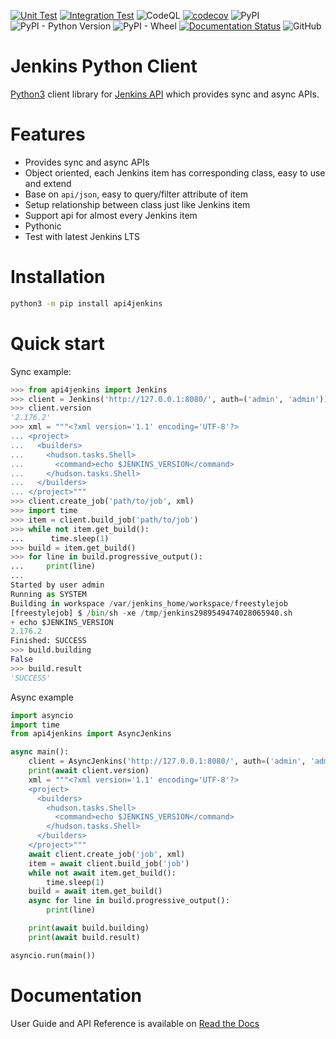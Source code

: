 [![Unit Test](https://github.com/joelee2012/api4jenkins/actions/workflows/unittest.yml/badge.svg?branch=main)](https://github.com/joelee2012/api4jenkins/actions/workflows/unittest.yml)
[![Integration Test](https://github.com/joelee2012/api4jenkins/actions/workflows/integration.yml/badge.svg?branch=main)](https://github.com/joelee2012/api4jenkins/actions/workflows/integration.yml)
![CodeQL](https://github.com/joelee2012/api4jenkins/workflows/CodeQL/badge.svg?branch=main)
[![codecov](https://codecov.io/gh/joelee2012/api4jenkins/branch/main/graph/badge.svg?token=YGM4CIB149)](https://codecov.io/gh/joelee2012/api4jenkins)
![PyPI](https://img.shields.io/pypi/v/api4jenkins)
![PyPI - Python Version](https://img.shields.io/pypi/pyversions/api4jenkins)
![PyPI - Wheel](https://img.shields.io/pypi/wheel/api4jenkins)
[![Documentation Status](https://readthedocs.org/projects/api4jenkins/badge/?version=latest)](https://api4jenkins.readthedocs.io/en/latest/?badge=latest)
![GitHub](https://img.shields.io/github/license/joelee2012/api4jenkins)


# Jenkins Python Client

[Python3](https://www.python.org/) client library for [Jenkins API](https://www.jenkins.io/doc/book/using/remote-access-api/) which provides sync and async APIs.

# Features

- Provides sync and async APIs
- Object oriented, each Jenkins item has corresponding class, easy to use and extend
- Base on `api/json`, easy to query/filter attribute of item
- Setup relationship between class just like Jenkins item
- Support api for almost every Jenkins item
- Pythonic
- Test with latest Jenkins LTS

# Installation

```bash
python3 -m pip install api4jenkins
```

# Quick start

Sync example:

```python
>>> from api4jenkins import Jenkins
>>> client = Jenkins('http://127.0.0.1:8080/', auth=('admin', 'admin'))
>>> client.version
'2.176.2'
>>> xml = """<?xml version='1.1' encoding='UTF-8'?>
... <project>
...   <builders>
...     <hudson.tasks.Shell>
...       <command>echo $JENKINS_VERSION</command>
...     </hudson.tasks.Shell>
...   </builders>
... </project>"""
>>> client.create_job('path/to/job', xml)
>>> import time
>>> item = client.build_job('path/to/job')
>>> while not item.get_build():
...      time.sleep(1)
>>> build = item.get_build()
>>> for line in build.progressive_output():
...     print(line)
...
Started by user admin
Running as SYSTEM
Building in workspace /var/jenkins_home/workspace/freestylejob
[freestylejob] $ /bin/sh -xe /tmp/jenkins2989549474028065940.sh
+ echo $JENKINS_VERSION
2.176.2
Finished: SUCCESS
>>> build.building
False
>>> build.result
'SUCCESS'
```

Async example

```python
import asyncio
import time
from api4jenkins import AsyncJenkins

async main():
    client = AsyncJenkins('http://127.0.0.1:8080/', auth=('admin', 'admin'))
    print(await client.version)
    xml = """<?xml version='1.1' encoding='UTF-8'?>
    <project>
      <builders>
        <hudson.tasks.Shell>
          <command>echo $JENKINS_VERSION</command>
        </hudson.tasks.Shell>
      </builders>
    </project>"""
    await client.create_job('job', xml)
    item = await client.build_job('job')
    while not await item.get_build():
        time.sleep(1)
    build = await item.get_build()
    async for line in build.progressive_output():
        print(line)

    print(await build.building)
    print(await build.result)

asyncio.run(main())
```

# Documentation
User Guide and API Reference is available on [Read the Docs](https://api4jenkins.readthedocs.io/)


